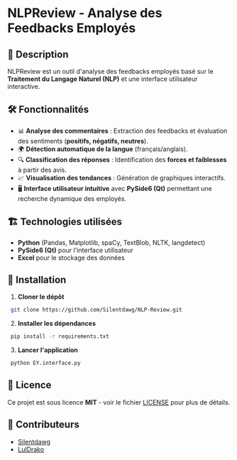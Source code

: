 # NLPReview - Analyse des Feedbacks Employés

## 📌 Description
NLPReview est un outil d'analyse des feedbacks employés basé sur le **Traitement du Langage Naturel (NLP)** et une interface utilisateur interactive.

## 🛠 Fonctionnalités
- 📊 **Analyse des commentaires** : Extraction des feedbacks et évaluation des sentiments (**positifs, négatifs, neutres**).
- 🌍 **Détection automatique de la langue** (français/anglais).
- 🔍 **Classification des réponses** : Identification des **forces et faiblesses** à partir des avis.
- 📈 **Visualisation des tendances** : Génération de graphiques interactifs.
- 🖥 **Interface utilisateur intuitive** avec **PySide6 (Qt)** permettant une recherche dynamique des employés.

## 🏗 Technologies utilisées
- **Python** (Pandas, Matplotlib, spaCy, TextBlob, NLTK, langdetect)
- **PySide6 (Qt)** pour l'interface utilisateur
- **Excel** pour le stockage des données

## 🚀 Installation
1. **Cloner le dépôt**
```bash
 git clone https://github.com/Silentdawg/NLP-Review.git
```
2. **Installer les dépendances**
```bash
 pip install -r requirements.txt
```
3. **Lancer l'application**
```bash
 python EY.interface.py
```

## 📜 Licence
Ce projet est sous licence **MIT** - voir le fichier [LICENSE](LICENSE) pour plus de détails.

## 👥 Contributeurs
- [Silentdawg](https://github.com/Silentdawg)
- [LulDrako](https://github.com/LulDrako)
